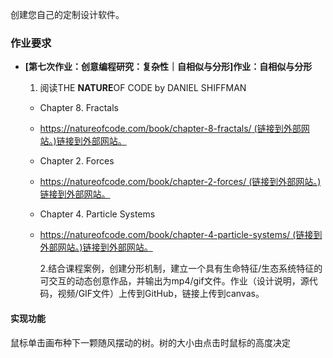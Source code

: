 创建您自己的定制设计软件。

### 作业要求

- **[第七次作业：创意编程研究：复杂性｜自相似与分形]作业：自相似与分形**

  1. 阅读THE **NATURE**OF CODE by DANIEL SHIFFMAN

  - Chapter 8. Fractals

  - [https://natureofcode.com/book/chapter-8-fractals/ (链接到外部网站。)链接到外部网站。](https://natureofcode.com/book/chapter-8-fractals/)

  - Chapter 2. Forces

  - [https://natureofcode.com/book/chapter-2-forces/ (链接到外部网站。)链接到外部网站。](https://natureofcode.com/book/chapter-2-forces/)

  - Chapter 4. Particle Systems

  - [https://natureofcode.com/book/chapter-4-particle-systems/ (链接到外部网站。)链接到外部网站。](https://natureofcode.com/book/chapter-4-particle-systems/)

    2.结合课程案例，创建分形机制，建立一个具有生命特征/生态系统特征的可交互的动态创意作品，并输出为mp4/gif文件。作业（设计说明，源代码，视频/GIF文件）上传到GitHub，链接上传到canvas。



#### 实现功能

鼠标单击画布种下一颗随风摆动的树。树的大小由点击时鼠标的高度决定

